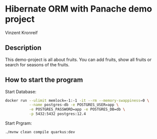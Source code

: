 # Hibernate ORM with Panache demo project
Vinzent Kronreif

## Description
This demo-project is all about fruits. You can add fruits, show all fruits or search for seasons of the fruits.

## How to start the program
Start Database:
```bash
docker run --ulimit memlock=-1:-1 -it --rm --memory-swappiness=0 \
           --name postgres-db -e POSTGRES_USER=app \
           -e POSTGRES_PASSWORD=app -e POSTGRES_DB=db \
           -p 5432:5432 postgres:12.4
```
Start Prgram:
```bash
./mvnw clean compile quarkus:dev
```
